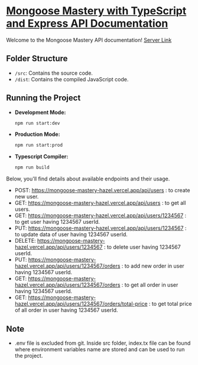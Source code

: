 # [Mongoose Mastery with TypeScript and Express API Documentation](https://mongoose-mastery-hazel.vercel.app/)


Welcome to the Mongoose Mastery API documentation! [Server Link](https://mongoose-mastery-hazel.vercel.app/)
## Folder Structure

- `/src`: Contains the source code.
- `/dist`: Contains the compiled JavaScript code.
## Running the Project

- **Development Mode:**

    ```bash
    npm run start:dev
    ```

- **Production Mode:**

    ```bash
    npm run start:prod
    ```

- **Typescript Compiler:**

    ```bash
    npm run build
    ```
Below, you'll find details about available endpoints and their usage.

- POST: https://mongoose-mastery-hazel.vercel.app/api/users : to create new user.
- GET: https://mongoose-mastery-hazel.vercel.app/api/users : to get all users.
- GET: https://mongoose-mastery-hazel.vercel.app/api/users/1234567 : to get user having 1234567 userId.
- PUT: https://mongoose-mastery-hazel.vercel.app/api/users/1234567 : to update data of user having 1234567 userId.
- DELETE: https://mongoose-mastery-hazel.vercel.app/api/users/1234567 : to delete user having 1234567 userId.
- PUT: https://mongoose-mastery-hazel.vercel.app/api/users/1234567/orders : to add new order in user having 1234567 userId.
- GET: https://mongoose-mastery-hazel.vercel.app/api/users/1234567/orders : to get all order in user having 1234567 userId.
- GET: https://mongoose-mastery-hazel.vercel.app/api/users/1234567/orders/total-price : to get total price of all order in user having 1234567 userId.




## Note
- .env file is excluded from git. Inside src folder, index.tx file can be found where environment variables name are stored and can be used to run the project.
